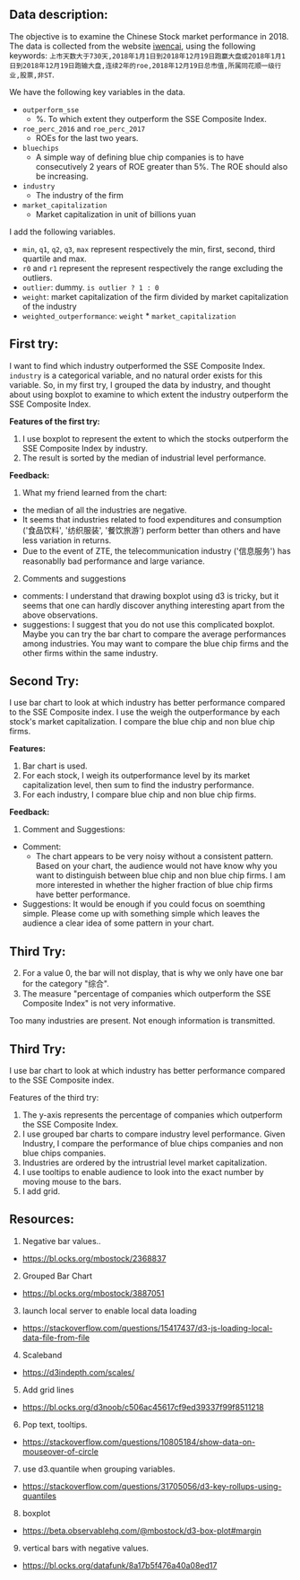 ## Data description:

The objective is to examine the Chinese Stock market performance in 2018. The data is collected from the website [iwencai](http://www.iwencai.com), using the following keywords: `上市天数大于730天,2018年1月1日到2018年12月19日跑赢大盘或2018年1月1日到2018年12月19日跑输大盘,连续2年的roe,2018年12月19日总市值,所属同花顺一级行业,股票,非ST`.

We have the following key variables in the data.
- `outperform_sse` 
  - %. To which extent they outperform the SSE Composite Index.
- `roe_perc_2016` and `roe_perc_2017`
  -  ROEs for the last two years.
- `bluechips`
  - A simple way of defining blue chip companies is to have consecutively 2 years of ROE greater than 5%. The ROE should also be increasing.
- `industry`
  - The industry of the firm
- `market_capitalization`
  - Market capitalization in unit of billions yuan


I add the following variables.
 - `min`, `q1`, `q2`, `q3`, `max` represent respectively the min, first, second, third quartile and max.
 - `r0` and `r1` represent the represent respectively the range excluding the outliers.
 - `outlier`: dummy. `is outlier ? 1 : 0`
 - `weight`: market capitalization of the firm divided by market capitalization of the industry
 - `weighted_outperformance`: `weight` * `market_capitalization`

## First try:

I want to find which industry outperformed the SSE Composite Index. `industry` is a categorical variable, and no natural order exists for this variable. So, in my first try, I grouped the data by industry, and thought about using boxplot to examine to which extent the industry outperform the SSE Composite Index.

**Features of the first try:**

1. I use boxplot to represent the extent to which the stocks outperform the SSE Composite Index by industry.
2. The result is sorted by the median of industrial level performance.

**Feedback:**

1. What my friend learned from the chart: 
  - the median of all the industries are negative.
  - It seems that industries related to food expenditures and consumption ('食品饮料', '纺织服装', '餐饮旅游') perform better than others and have less variation in returns. 
  - Due to the event of ZTE, the telecommunication industry ('信息服务') has reasonablly bad performance and large variance.
2. Comments and suggestions
  - comments: I understand that drawing boxplot using d3 is tricky, but it seems that one can hardly discover  anything interesting apart from the above observations.
  - suggestions: I suggest that you do not use this complicated boxplot. Maybe you can try the bar chart to compare the average performances among industries. You may want to compare the blue chip firms and the other firms within the same industry.

## Second Try:

I use bar chart to look at which industry has better performance compared to the SSE Composite index. I use the weigh the outperformance by each stock's market capitalization. I compare the blue chip and non blue chip firms.

**Features:**

1. Bar chart is used.
2. For each stock, I weigh its outperformance level by its market capitalization level, then sum to find the industry performance.
3. For each industry, I compare blue chip and non blue chip firms.

**Feedback:**

1. Comment and Suggestions:
  - Comment: 
    - The chart appears to be very noisy without a consistent pattern. Based on your chart, the audience would not have know why you want to distinguish between blue chip and non blue chip firms. I am more interested in whether the higher fraction of blue chip firms have better performance.
  - Suggestions: It would be enough if you could focus on soemthing simple. Please come up with something simple which leaves the audience a clear idea of some pattern in your chart.

## Third Try:



2. For a value 0, the bar will not display, that is why we only have one bar for the category "综合". 
3. The measure "percentage of companies which outperform the SSE Composite Index" is not very informative.

Too many industries are present. Not enough information is transmitted.


## Third Try:

I use bar chart to look at which industry has better performance compared to the SSE Composite index.



Features of the third try:
1. The y-axis represents the percentage of companies which outperform the SSE Composite Index.
2. I use grouped bar charts to compare industry level performance. Given Industry, I compare the performance of blue chips companies and non blue chips companies.
3. Industries are ordered by the intrustrial level market capitalization.
4. I use tooltips to enable audience to look into the exact number by moving mouse to the bars.
5. I add grid.

## Resources:
1. Negative bar values..
  - https://bl.ocks.org/mbostock/2368837
2. Grouped Bar Chart
  - https://bl.ocks.org/mbostock/3887051
3. launch local server to enable local data loading
  - https://stackoverflow.com/questions/15417437/d3-js-loading-local-data-file-from-file
4. Scaleband
  - https://d3indepth.com/scales/
5. Add grid lines
  - https://bl.ocks.org/d3noob/c506ac45617cf9ed39337f99f8511218
6. Pop text, tooltips.
  - https://stackoverflow.com/questions/10805184/show-data-on-mouseover-of-circle
7. use d3.quantile when grouping variables.
  - https://stackoverflow.com/questions/31705056/d3-key-rollups-using-quantiles
8. boxplot
  - https://beta.observablehq.com/@mbostock/d3-box-plot#margin
9. vertical bars with negative values.
  - https://bl.ocks.org/datafunk/8a17b5f476a40a08ed17



